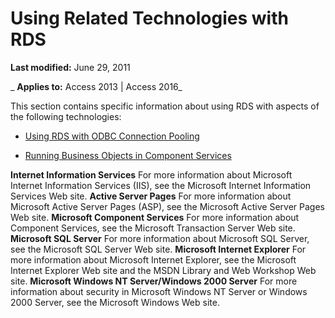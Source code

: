
# Using Related Technologies with RDS

 **Last modified:** June 29, 2011

 _ **Applies to:** Access 2013 | Access 2016_

This section contains specific information about using RDS with aspects of the following technologies:


- [Using RDS with ODBC Connection Pooling](6e8b023a-d211-44cb-10af-d43174a5d4bc.md)
    
- [Running Business Objects in Component Services](http://www.microsoft.com/com/default.mspx)
    
 **Internet Information Services** For more information about Microsoft Internet Information Services (IIS), see the Microsoft Internet Information Services Web site.
 **Active Server Pages** For more information about Microsoft Active Server Pages (ASP), see the Microsoft Active Server Pages Web site.
 **Microsoft Component Services** For more information about Component Services, see the Microsoft Transaction Server Web site.
 **Microsoft SQL Server** For more information about Microsoft SQL Server, see the Microsoft SQL Server Web site.
 **Microsoft Internet Explorer** For more information about Microsoft Internet Explorer, see the Microsoft Internet Explorer Web site and the MSDN Library and Web Workshop Web site.
 **Microsoft Windows NT Server/Windows 2000 Server** For more information about security in Microsoft Windows NT Server or Windows 2000 Server, see the Microsoft Windows Web site.
